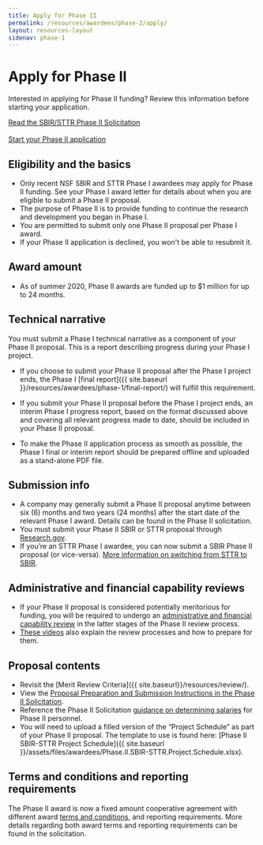 ```yaml
---
title: Apply for Phase II
permalink: /resources/awardees/phase-2/apply/
layout: resources-layout
sidenav: phase-1
---
```


# Apply for Phase II

Interested in applying for Phase II funding? Review this information before starting your application. 

<a class="usa-button usa-button-primary button-arrow" href="{{ site.data.solicitations['PHASE_II'].url }}">
  Read the SBIR/STTR Phase II Solicitation</a>
  <br>
<br>
<a class="usa-button usa-button-primary button-arrow" target="_blank" href="https://identity.research.gov/">
  Start your Phase II application</a>  

## Eligibility and the basics

- Only recent NSF SBIR and STTR Phase I awardees may apply for Phase II funding. See your Phase I award letter for details about when you are eligible to submit a Phase II proposal. 
- The purpose of Phase II is to provide funding to continue the research and development you began in Phase I.
- You are permitted to submit only one Phase II proposal per Phase I award.
- If your Phase II application is declined, you won't be able to resubmit it.

## Award amount 

- As of summer 2020, Phase II awards are funded up to $1 million for up to 24 months.

## Technical narrative 

You must submit a Phase I technical narrative as a component of your Phase II proposal. This is a report describing progress during your Phase I project.  

- If you choose to submit your Phase II proposal after the Phase I project ends, the Phase I [final report]({{ site.baseurl }}/resources/awardees/phase-1/final-report/) will fulfill this requirement.  

- If you submit your Phase II proposal before the Phase I project ends, an interim Phase I progress report, based on the format discussed above and covering all relevant progress made to date, should be included in your Phase II proposal. 

- To make the Phase II application process as smooth as possible, the Phase I final or interim report should be prepared offline and uploaded as a stand-alone PDF file.

## Submission info

- A company may generally submit a Phase II proposal anytime between six (6) months and two years (24 months) after the start date of the relevant Phase I award. Details can be found in the Phase II solicitation. 
- You must submit your Phase II SBIR or STTR proposal through [Research.gov](https://www.research.gov/research-web/).
- If you’re an STTR Phase I awardee, you can now submit a SBIR Phase II proposal (or vice-versa). [More information on switching from STTR to SBIR](http://www.nsf.gov/publications/pub_summ.jsp?ods_key=nsf14103).

## Administrative and financial capability reviews

- If your Phase II proposal is considered potentially meritorious for funding, you will be required to undergo an [administrative and financial capability review](http://www.nsf.gov/bfa/dias/caar/sbirrev.jsp) in the latter stages of the Phase II review process.
- [These videos](https://www.youtube.com/playlist?list=PLGhBP1C7iCOmI1p5UtqYCXzmUL9SzSApv) also explain the review processes and how to prepare for them.

## Proposal contents

- Revisit the [Merit Review Criteria]({{ site.baseurl}}/resources/review/).
- View the [Proposal Preparation and Submission Instructions in the Phase II Solicitation](https://www.nsf.gov/pubs/2023/nsf23516/nsf23516.htm#prep).
- Reference the Phase II Solicitation [guidance on determining salaries](https://www.nsf.gov/pubs/2023/nsf23516/nsf23516.htm) for Phase II personnel.
- You will need to upload a filled version of the “Project Schedule” as part of your Phase II proposal.  The template to use is found here: [Phase II SBIR-STTR Project Schedule]({{ site.baseurl }}/assets/files/awardees/Phase.II.SBIR-STTR.Project.Schedule.xlsx).

## Terms and conditions and reporting requirements

The Phase II award is now a fixed amount cooperative agreement with different award [terms and conditions](https://www.nsf.gov/awards/managing/sbirsttr_conditions.jsp), and reporting requirements. More details regarding both award terms and reporting requirements can be found in the solicitation.    

